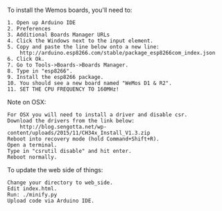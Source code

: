 To install the Wemos boards, you'll need to:

	1. Open up Arduino IDE
	2. Preferences
	3. Additional Boards Manager URLs
	4. Click the Windows next to the input element.
	5. Copy and paste the line below onto a new line:
		http://arduino.esp8266.com/stable/package_esp8266com_index.json
	6. Click Ok.
	7. Go to Tools->Boards->Boards Manager.
	8. Type in "esp8266".
	9. Install the esp8266 package.
	10. You should see a new board named "WeMos D1 & R2".
	11. SET THE CPU FREQUENCY TO 160MHz!

Note on OSX:

	For OSX you will need to install a driver and disable csr.
	Download the drivers from the link below:
		http://blog.sengotta.net/wp-content/uploads/2015/11/CH34x_Install_V1.3.zip
	Reboot into recovery mode (hold Command+Shift+R).
	Open a terminal.
	Type in "csrutil disable" and hit enter.
	Reboot normally.

To update the web side of things:

	Change your directory to web_side.
	Edit index.html.
	Run: ./minify.py
	Upload code via Arduino IDE.